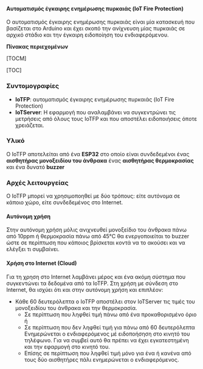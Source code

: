 #### Αυτοματισμός έγκαιρης ενημέρωσης πυρκαιάς (IoT Fire Protection)

Ο αυτοματισμός έγκαιρης ενημέρωσης πυρκαιάς είναι μία κατασκευή που βασίζεται στο Arduino και έχει σκοπό την ανίχνευση μίας πυρκαιάς σε αρχικό στάδιο και την έγκαιρη ειδοποίηση του ενδιαφερόμενου. 


**Πίνακας περιεχομένων**

[TOCM]

[TOC]

### Συντομογραφίες
- **IoTFP**:  αυτοματισμός έγκαιρης ενημέρωσης πυρκαιάς (IoT Fire Protection)
- **IoTServer**: Η εφαρμογή που αναλαμβάνει να συγκεντρώνει τις μετρήσεις από όλους τους IoTFP και που αποστέλει ειδοποιήσεις όποτε χρειάζεται.

### Υλικό
Ο IoTFP αποτελείται από ένα **ESP32** στο οποίο είναι συνδεδεμένοι ένας **αισθητήρας μονοξειδίου του άνθρακα**  ένας **αισθητήρας θερμοκρασίας** και ένα δυνατό **buzzer**

### Αρχές λειτουργείας
Ο IoTFP μπορεί να χρησιμοποηθεί με δύο τρόπους: είτε αυτόνομα σε κάποιο χώρο, είτε συνδεδεμένος στο Internet.
#### Αυτόνομη χρήση
Στην αυτόνομη χρήση μόλις ανιχνευθεί μονοξείδιο του άνθρακα πάνω από 10ppm ή θερμοκρασία πάνω από 45°C θα ενεργοποιείται το buzzer ώστε σε περίπτωση που κάποιος βρίσκεται κοντά να το ακούσει και να ελέγξει τι συμβαίνει.
#### Χρήση στο Internet (Cloud)
Για τη χρηση στο Internet λαμβάνει μέρος και ένα ακόμη σύστημα που συγκεντώνει τα δεδομένα από τα IoTFP.
Στη χρήση με σύνδεση στο Internet, θα ισχύει ότι και στην αυτόνομη χρήση και επιπλέον:
- Κάθε 60 δευτερόλεπτα ο IoTFP αποστέλει στον IoTServer τις τιμές του μονοξειδίου του άνθρακα και την θερμοκρασία.
	- Σε περίπτωση που ληφθεί τιμή πάνω από ένα προκαθορισμένο όριο ή
	- Σε περίπτωση που δεν ληφθεί τιμή για πάνω από 60 δευτερόλεπτα
Ενημερώνεται ο ενδιαφερόμενος μέ ειδοποήσηση στο κινητό του τηλέφωνο. Για να συμβεί αυτό θα πρέπει να έχει εγκατεστημένη και την εφαρμογή στο κινητό του.
	- Επίσης σε περίπτωση που ληφθεί τιμή μόνο για ένα ή κανένα από τους δύο αισθητήρες πάλι ενημερώνεται ο ενδιαφερόμενος.
